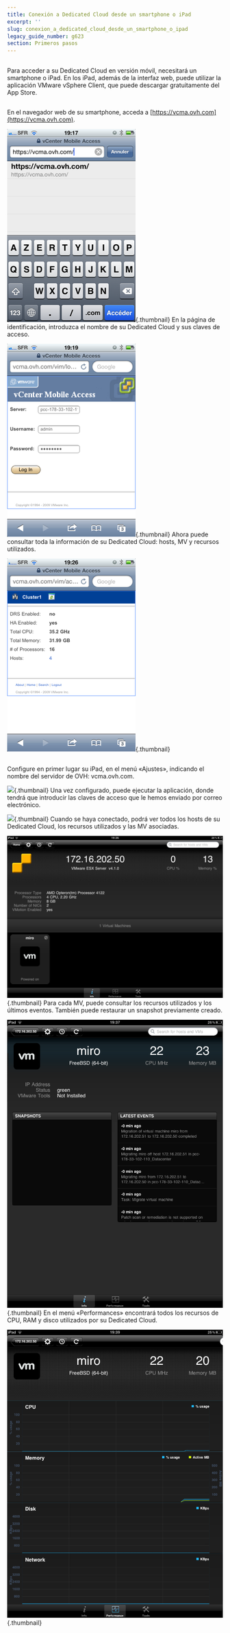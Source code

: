 ```yaml
---
title: Conexión a Dedicated Cloud desde un smartphone o iPad
excerpt: ''
slug: conexion_a_dedicated_cloud_desde_un_smartphone_o_ipad
legacy_guide_number: g623
section: Primeros pasos
---
```



## 
Para acceder a su Dedicated Cloud en versión móvil, necesitará un smartphone o iPad. En los iPad, además de la interfaz web, puede utilizar la aplicación VMware vSphere Client, que puede descargar gratuitamente del App Store.


## 
En el navegador web de su smartphone, acceda a [https://vcma.ovh.com](https://vcma.ovh.com).

![](images/img_148.jpg){.thumbnail}
En la página de identificación, introduzca el nombre de su Dedicated Cloud y sus claves de acceso.

![](images/img_149.jpg){.thumbnail}
Ahora puede consultar toda la información de su Dedicated Cloud: hosts, MV y recursos utilizados.

![](images/img_150.jpg){.thumbnail}


## 
Configure en primer lugar su iPad, en el menú «Ajustes», indicando el nombre del servidor de OVH: vcma.ovh.com.

![](images/img_147.jpg){.thumbnail}
Una vez configurado, puede ejecutar la aplicación, donde tendrá que introducir las claves de acceso que le hemos enviado por correo electrónico.

![](images/img_15.jpg){.thumbnail}
Cuando se haya conectado, podrá ver todos los hosts de su Dedicated Cloud, los recursos utilizados y las MV asociadas.

![](images/img_152.jpg){.thumbnail}
Para cada MV, puede consultar los recursos utilizados y los últimos eventos. También puede restaurar un snapshot previamente creado.

![](images/img_153.jpg){.thumbnail}
En el menú «Performances» encontrará todos los recursos de CPU, RAM y disco utilizados por su Dedicated Cloud.

![](images/img_154.jpg){.thumbnail}

